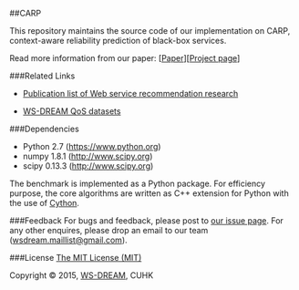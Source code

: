 ##CARP

This repository maintains the source code of our implementation on CARP, context-aware reliability prediction of black-box services.

Read more information from our paper: [[Paper](http://arxiv.org/abs/1503.00102)][[Project page](http://wsdream.github.io/CARP)]


###Related Links

- [Publication list of Web service recommendation research](https://github.com/wsdream/pywsrec/blob/master/docs/paperlist.rst)

- [WS-DREAM QoS datasets](https://github.com/wsdream/dataset)


###Dependencies
- Python 2.7 (https://www.python.org)
- numpy 1.8.1 (http://www.scipy.org)
- scipy 0.13.3 (http://www.scipy.org)

The benchmark is implemented as a Python package. For efficiency purpose, the core algorithms are written as C++ extension for Python with the use of [Cython](http://cython.org "a language and compiler to write C/C++ extenstions for Python"). 


###Feedback
For bugs and feedback, please post to [our issue page](https://github.com/wsdream/CARP/issues). For any other enquires, please drop an email to our team (wsdream.maillist@gmail.com).


###License
[The MIT License (MIT)](https://github.com/wsdream/PPCF/blob/master/LICENSE)

Copyright &copy; 2015, [WS-DREAM](https://wsdream.github.io), CUHK
